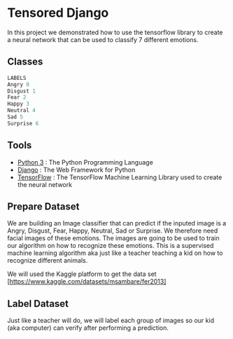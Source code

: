 # Tensored Django

In this project we demonstrated how to use the tensorflow library to create a neural network that can be used to classify 7 different emotions.

## Classes

```python
LABELS
Angry 0
Disgust 1
Fear 2
Happy 3
Neutral 4
Sad 5
Surprise 6
```
## Tools

- [Python 3](https://www.python.org) : The Python Programming Language
- [Django](https://www.djangoproject.com) : The Web Framework for Python
- [TensorFlow](https://www.tensorflow.org) : The TensorFlow Machine Learning Library used to create the neural network

## Prepare Dataset

We are building an Image classifier that can predict if the inputed image is a Angry, Disgust, Fear, Happy, Neutral, Sad or Surprise. We therefore need facial images of these emotions. The images are going to be used to train our algorithm on how to recognize these emotions. This is a supervised machine learning algorithm aka just like a teacher teaching a kid on how to recognize different animals.

We will used the Kaggle platform to get the data set [https://www.kaggle.com/datasets/msambare/fer2013]

## Label Dataset

Just like a teacher will do, we will label each group of images so our kid (aka computer) can verify after performing a prediction.
